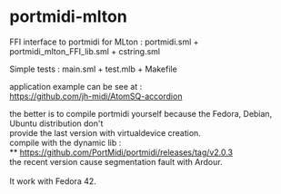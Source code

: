 # portmidi-mlton
FFI interface to portmidi for MLton : <cr>
portmidi.sml + portmidi_mlton_FFI_lib.sml + cstring.sml

Simple tests : main.sml + test.mlb + Makefile

application example can be see at :<br>
https://github.com/jh-midi/AtomSQ-accordion

the better is to compile portmidi yourself because the Fedora, Debian, Ubuntu distribution don't <br>
provide the last version with virtualdevice creation.<br>
compile with the dynamic lib :<br>
** https://github.com/PortMidi/portmidi/releases/tag/v2.0.3<br>
the recent version cause segmentation fault with Ardour.
<br>
<br>It work with Fedora 42.<br>






